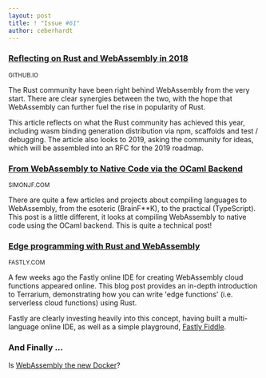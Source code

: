 ```yaml
---
layout: post
title: ! "Issue #61"
author: ceberhardt
---
```


### [Reflecting on Rust and WebAssembly in 2018](https://rustwasm.github.io/2018/12/06/reflecting-on-rust-and-wasm-in-2018.html)

<small>GITHUB.IO</small>

The Rust community have been right behind WebAssembly from the very start. There are clear synergies between the two, with the hope that WebAssembly can further fuel the rise in popularity of Rust.

This article reflects on what the Rust community has achieved this year, including wasm binding generation distribution via npm, scaffolds and test / debugging. The article also looks to 2019, asking the community for ideas, which will be assembled into an RFC for the 2019 roadmap.

### [From WebAssembly to Native Code via the OCaml Backend](http://simonjf.com/2018/08/27/cmm-of-wasm.html)

<small>SIMONJF.COM</small>

There are quite a few articles and projects about compiling languages to WebAssembly, from the esoteric (BrainF\*\*K), to the practical (TypeScript). This post is a little different, it looks at compiling WebAssembly to native code using the OCaml backend. This is quite a technical post!

### [Edge programming with Rust and WebAssembly](https://www.fastly.com/blog/edge-programming-rust-web-assembly)

<small>FASTLY.COM</small>

A few weeks ago the Fastly online IDE for creating WebAssembly cloud functions appeared online. This blog post provides an in-depth introduction to Terrarium, demonstrating how you can write 'edge functions' (i.e. serverless cloud functions) using Rust.

Fastly are clearly investing heavily into this concept, having built a multi-language online IDE, as well as a simple playground, [Fastly Fiddle](https://fiddle.fastlydemo.net/).

### And Finally ...

Is [WebAssembly the new Docker](https://twitter.com/munhitsu/status/1071536987306426369)?
